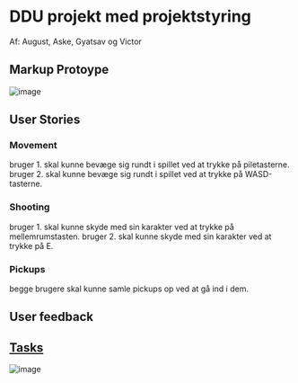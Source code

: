 # DDU projekt med projektstyring
Af: August, Aske, Gyatsav og Victor

## Markup Protoype
![image](https://github.com/user-attachments/assets/b3edfb54-a3f9-47a3-b304-bf3e54e9fdcd)

## User Stories
### Movement
bruger 1. skal kunne bevæge sig rundt i spillet ved at trykke på piletasterne.
bruger 2. skal kunne bevæge sig rundt i spillet ved at trykke på WASD-tasterne.
### Shooting
bruger 1. skal kunne skyde med sin karakter ved at trykke på mellemrumstasten.
bruger 2. skal kunne skyde med sin karakter ved at trykke på E.
### Pickups
begge brugere skal kunne samle pickups op ved at gå ind i dem.


## User feedback

## [Tasks](https://github.com/users/victorDigital/projects/2)
![image](https://github.com/user-attachments/assets/1a8e92be-74b6-4259-b9ae-ea06d7b5f60c)

